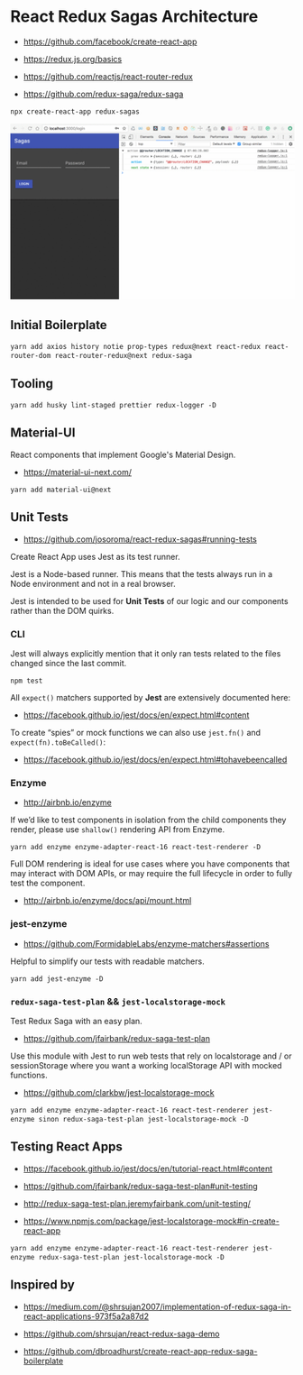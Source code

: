 # React Redux Sagas Architecture

- https://github.com/facebook/create-react-app

- https://redux.js.org/basics

- https://github.com/reactjs/react-router-redux

- https://github.com/redux-saga/redux-saga

```
npx create-react-app redux-sagas
```

![session](src/assets/images/session.gif)

## Initial Boilerplate

```
yarn add axios history notie prop-types redux@next react-redux react-router-dom react-router-redux@next redux-saga
```

## Tooling

```
yarn add husky lint-staged prettier redux-logger -D
```

## Material-UI

React components that implement Google's Material Design.

- https://material-ui-next.com/

```
yarn add material-ui@next
```

## Unit Tests

- https://github.com/josoroma/react-redux-sagas#running-tests

Create React App uses Jest as its test runner.

Jest is a Node-based runner. This means that the tests always run in a Node environment and not in a real browser.

Jest is intended to be used for **Unit Tests** of our logic and our components rather than the DOM quirks.

### CLI

Jest will always explicitly mention that it only ran tests related to the files changed since the last commit.

```
npm test
```

All `expect()` matchers supported by **Jest** are extensively documented here:

- https://facebook.github.io/jest/docs/en/expect.html#content

To create “spies” or mock functions we can also use `jest.fn()` and `expect(fn).toBeCalled()`:

- https://facebook.github.io/jest/docs/en/expect.html#tohavebeencalled

### Enzyme

- http://airbnb.io/enzyme

If we’d like to test components in isolation from the child components they render, please use `shallow()` rendering API from Enzyme.

```
yarn add enzyme enzyme-adapter-react-16 react-test-renderer -D
```

Full DOM rendering is ideal for use cases where you have components that may interact with DOM APIs, or may require the full lifecycle in order to fully test the component.

- http://airbnb.io/enzyme/docs/api/mount.html

### jest-enzyme

- https://github.com/FormidableLabs/enzyme-matchers#assertions

Helpful to simplify our tests with readable matchers.

```
yarn add jest-enzyme -D
```

### `redux-saga-test-plan` && `jest-localstorage-mock`

Test Redux Saga with an easy plan. 

- https://github.com/jfairbank/redux-saga-test-plan

Use this module with Jest to run web tests that rely on localstorage and / or sessionStorage where you want a working localStorage API with mocked functions.

- https://github.com/clarkbw/jest-localstorage-mock

```
yarn add enzyme enzyme-adapter-react-16 react-test-renderer jest-enzyme sinon redux-saga-test-plan jest-localstorage-mock -D
```

## Testing React Apps

- https://facebook.github.io/jest/docs/en/tutorial-react.html#content

- https://github.com/jfairbank/redux-saga-test-plan#unit-testing

- http://redux-saga-test-plan.jeremyfairbank.com/unit-testing/

- https://www.npmjs.com/package/jest-localstorage-mock#in-create-react-app

```
yarn add enzyme enzyme-adapter-react-16 react-test-renderer jest-enzyme redux-saga-test-plan jest-localstorage-mock -D
```

## Inspired by

- https://medium.com/@shrsujan2007/implementation-of-redux-saga-in-react-applications-973f5a2a87d2

- https://github.com/shrsujan/react-redux-saga-demo

- https://github.com/dbroadhurst/create-react-app-redux-saga-boilerplate
